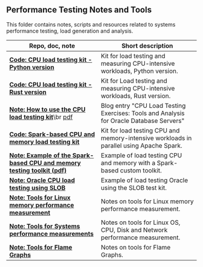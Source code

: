## Performance Testing Notes and Tools
This folder contains notes, scripts and resources related to systems performance testing, load generation and analysis.

| Repo, doc, note                                                                                                                                                                 | Short description
|---------------------------------------------------------------------------------------------------------------------------------------------------------------------------------| -------------------------------------------------------------------------------------
| [**Code: CPU load testing kit - Python version**](Test_CPU_parallel_Python)                                                                                                     | Kit for load testing and measuring CPU-intensive workloads, Python version.
| [**Code: CPU load testing kit - Rust version**](Test_CPU_parallel_Rust)                                                                                                         | Kit for Load testing and measuring CPU-intensive workloads, Rust version.
| [**Note: How to use the CPU load testing kit**](https://db-blog.web.cern.ch/node/189)\br [pdf](https://canali.web.cern.ch/docs/CPU_Load_Testing_Database_Servers_April2023.pdf) | Blog entry "CPU Load Testing Exercises: Tools and Analysis for Oracle Database Servers"
| [**Code: Spark-based CPU and memory load testing kit**](Spark_CPU_memory_load_testkit)                                                                                          | Kit for load testing CPU and memory-intensive workloads in parallel using Apache Spark.
| [**Note: Example of the Spark-based CPU and memory testing toolkit (pdf)**](https://canali.web.cern.ch/docs/Spark_CPU_and_memory_load_testing_HDP6_RAC55_May2023.pdf)           | Example of load testing CPU and memory with a Spark-based custom toolkit.
| [**Note: Oracle CPU load testing using SLOB**](Oracle_load_testing_with_SLOB)                                                                                                   | Example of load testing Oracle using the SLOB test kit.
| [**Note: Tools for Linux memory performance measurement**](Tools_Linux_Memory_Perf_Measure.md)                                                                                  | Notes on tools for Linux memory performance measurement.
| [**Note: Tools for Systems performance measurements**](Tools_Linux_OS_CPU_Disk_Network.md)                                                                                      | Notes on tools for Linux OS, CPU, Disk and Network performance measurement.
| [**Note: Tools for Flame Graphs**](Tools_FlameGraphs.md)                                                                                                                        | Notes on tools for Flame Graphs.